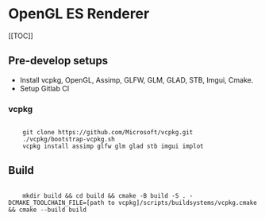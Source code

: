 # OpenGL ES Renderer

[[TOC]]
## Pre-develop setups

- Install vcpkg, OpenGL, Assimp, GLFW, GLM, GLAD, STB, Imgui, Cmake.
- Setup Gitlab CI

### vcpkg

```

    git clone https://github.com/Microsoft/vcpkg.git
    ./vcpkg/bootstrap-vcpkg.sh
    vcpkg install assimp glfw glm glad stb imgui implot

```

## Build

```

    mkdir build && cd build && cmake -B build -S . -DCMAKE_TOOLCHAIN_FILE=[path to vcpkg]/scripts/buildsystems/vcpkg.cmake && cmake --build build

```